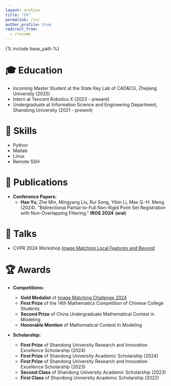 ```yaml
---
layout: archive
title: "CV"
permalink: /cv/
author_profile: true
redirect_from:
  - /resume
---
```


{% include base_path %}

🎓 Education
======
* Incoming Master Student at the State Key Lab of CAD&CG, Zhejiang University (2025)
* Intern at Tencent Robotics X (2023 - present) 
* Undergraduate at Information Science and Engineering Department, Shandong University (2021 - present)

🔨 Skills
======
* Python
* Matlab
* Linux
* Remote SSH

📃 Publications
======
- **Conference Papers:**
  - **Hao Yu**, Zhe Min, Mingyang Liu, Rui Song, Yibin Li, Max Q.-H. Meng (2024). "Bidirectional Partial-to-Full Non-Rigid Point Set Registration with Non-Overlapping Filtering." **IROS 2024** (**oral**)

🎤 Talks
======
- CVPR 2024 Workshop [Image Matching Local Features and Beyond](https://www.youtube.com/watch?v=KG-_i12fU_A&t=14701s)

🏆 Awards
======
- **Competitions:**
  - **Gold Medalist** of [Image Matching Challenge 2024](https://www.kaggle.com/competitions/image-matching-challenge-2024/leaderboard)
  - **First Prize** of the 14th Mathematics Competition of Chinese College Students
  - **Second Prize** of China Undergraduate Mathematical Contest in Modeling
  - **Honorable Mention** of Mathematical Contest In Modeling

- **Scholarship:**
  - **First Prize** of Shandong University Research and Innovation Excellence Scholarship (2024)
  - **First Prize** of Shandong University Academic Scholarship (2024)
  - **First Prize** of Shandong University Research and Innovation Excellence Scholarship (2023)
  - **Second Class** of Shandong University Academic Scholarship (2023)
  - **First Class** of Shandong University Academic Scholarship (2022)
